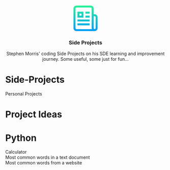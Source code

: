<!-- PROJECT LOGO -->
<br />
<div align="center">
  <a href="https://github.com/StephenMorrisGIT/Side-Projects">
    <img src="ReadmeDesigns/images/side-projects-logo.png" alt="Logo" width="80" height="80">
  </a>

<h3 align="center">Side Projects</h3>

  <p align="center">
    Stephen Morris' coding Side Projects on his SDE learning and improvement journey. Some useful, some just for fun...
    <br />
  </p>
</div>

# Side-Projects
Personal Projects

# Project Ideas
# Python
Calculator <br />
Most common words in a text document <br />
Most common words from a website
